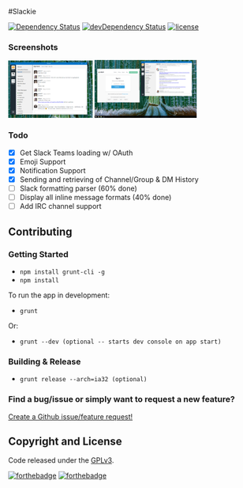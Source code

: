 #Slackie

[![Dependency Status](https://david-dm.org/luigiplr/slackie.svg)](https://david-dm.org/luigiplr/slakie) 
[![devDependency Status](https://david-dm.org/luigiplr/slackie/dev-status.svg)](https://david-dm.org/luigiplr/slakie#info=devDependencies) 
[![license](https://img.shields.io/badge/license-GPLv3-brightgreen.svg)](LICENSE) 

### Screenshots

<img src="preview/UI_preview_0.0.1.png" alt="Dashboard 0.0.1" width="34%"/>
<img src="preview/add_team_OAuth.png" alt="Add Team" width="41%"/>

### Todo
* [x] Get Slack Teams loading w/ OAuth
* [x] Emoji Support
* [x] Notification Support
* [x] Sending and retrieving of Channel/Group & DM History
* [ ] Slack formatting parser (60% done)
* [ ] Display all inline message formats (40% done)
* [ ] Add IRC channel support

## Contributing

### Getting Started

- `npm install grunt-cli -g`
- `npm install`

To run the app in development:

- `grunt`

Or:

- `grunt --dev (optional -- starts dev console on app start)`

### Building & Release

- `grunt release --arch=ia32 (optional)`

### Find a bug/issue or simply want to request a new feature?

[Create a Github issue/feature request!](https://github.com/luigiplr/slackie/issues/new)

## Copyright and License

Code released under the [GPLv3](LICENSE).

[![forthebadge](http://forthebadge.com/images/badges/fuck-it-ship-it.svg)](http://forthebadge.com)
[![forthebadge](http://forthebadge.com/images/badges/built-with-love.svg)](http://forthebadge.com)
